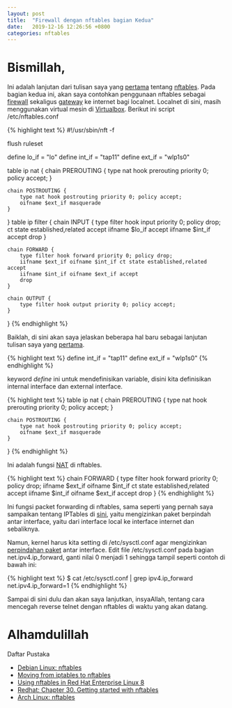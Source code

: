 ```yaml
---
layout: post
title:  "Firewall dengan nftables bagian Kedua"
date:   2019-12-16 12:26:56 +0800
categories: nftables
---
```


# Bismillah,

Ini adalah lanjutan dari tulisan saya yang
[pertama](https://muntaza.github.io/nftables/2019/12/15/nftables-01.html)
tentang [nftables](https://wiki.nftables.org/wiki-nftables/index.php/Main_Page).
Pada bagian kedua ini, akan
saya contohkan penggunaan nftables sebagai
[firewall](https://en.wikipedia.org/wiki/Firewall_(computing)) sekaligus
[gateway](https://en.wikipedia.org/wiki/Router_(computing))
ke internet bagi localnet. Localnet di sini, masih menggunakan
virtual mesin di
[Virtualbox](https://muntaza.github.io/virtualbox/2019/12/01/virtualbox-internet.html).
Berikut ini script
/etc/nftables.conf

{% highlight text %}
#!/usr/sbin/nft -f

flush ruleset

define lo_if  = "lo"
define int_if = "tap11"
define ext_if = "wlp1s0"

table ip nat {
	chain PREROUTING {
		type nat hook prerouting priority 0; policy accept;
	}

	chain POSTROUTING {
		type nat hook postrouting priority 0; policy accept;
		oifname $ext_if masquerade
	}
}
table ip filter {
	chain INPUT {
		type filter hook input priority 0; policy drop;
		ct state established,related accept
		iifname $lo_if accept
		iifname $int_if accept
		drop
	}

	chain FORWARD {
		type filter hook forward priority 0; policy drop;
		iifname $ext_if oifname $int_if ct state established,related accept
		iifname $int_if oifname $ext_if accept
		drop
	}

	chain OUTPUT {
		type filter hook output priority 0; policy accept;
	}
}
{% endhighlight %}

Baiklah, di sini akan saya jelaskan beberapa hal baru sebagai lanjutan
tulisan saya yang [pertama](https://muntaza.github.io/nftables/2019/12/15/nftables-01.html).

{% highlight text %}
define int_if = "tap11"
define ext_if = "wlp1s0"
{% endhighlight %}

keyword *define* ini untuk mendefinisikan variable, disini kita definisikan
internal interface dan external interface.

{% highlight text %}
table ip nat {
	chain PREROUTING {
		type nat hook prerouting priority 0; policy accept;
	}

	chain POSTROUTING {
		type nat hook postrouting priority 0; policy accept;
		oifname $ext_if masquerade
	}
}
{% endhighlight %}

Ini adalah fungsi [NAT](https://en.wikipedia.org/wiki/Network_address_translation)
di nftables.

{% highlight text %}
	chain FORWARD {
		type filter hook forward priority 0; policy drop;
		iifname $ext_if oifname $int_if ct state established,related accept
		iifname $int_if oifname $ext_if accept
		drop
	}
{% endhighlight %}

Ini fungsi packet forwarding di nftables, sama seperti yang pernah
saya sampaikan tentang IPTables di
[sini](https://muntaza.github.io/virtualbox/2019/12/01/virtualbox-internet.html),
yaitu mengizinkan paket berpindah antar interface, yaitu dari
interface local ke interface internet dan sebaliknya.

Namun, kernel harus kita setting
di /etc/sysctl.conf agar mengizinkan
[perpindahan paket](https://unix.stackexchange.com/questions/14056/what-is-kernel-ip-forwarding)
 antar interface.
Edit file /etc/sysctl.conf pada bagian net.ipv4.ip_forward, ganti nilai
0 menjadi 1 sehingga tampil seperti contoh di bawah ini:

{% highlight text %}
$ cat /etc/sysctl.conf | grep ipv4.ip_forward
net.ipv4.ip_forward=1
{% endhighlight %}


Sampai di sini dulu dan akan saya lanjutkan, insyaAllah, tentang
cara mencegah reverse telnet dengan nftables di waktu yang akan datang.

# Alhamdulillah


Daftar Pustaka
- [Debian Linux: nftables](https://wiki.debian.org/nftables)
- [Moving from iptables to nftables](https://wiki.nftables.org/wiki-nftables/index.php/Moving_from_iptables_to_nftables)
- [Using nftables in Red Hat Enterprise Linux 8](https://www.redhat.com/en/blog/using-nftables-red-hat-enterprise-linux-8)
- [Redhat: Chapter 30. Getting started with nftables](https://access.redhat.com/documentation/en-us/red_hat_enterprise_linux/8/html/configuring_and_managing_networking/getting-started-with-nftables_configuring-and-managing-networking)
- [Arch Linux: nftables](https://wiki.archlinux.org/index.php/Nftables)
